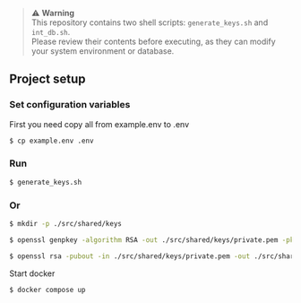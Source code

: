 > ⚠️ **Warning**  
> This repository contains two shell scripts: `generate_keys.sh` and `int_db.sh`.  
> Please review their contents before executing, as they can modify your system environment or database.


## Project setup

### Set configuration variables
First you need copy all from example.env to .env
```bash
$ cp example.env .env
```

### Run 
```bash
$ generate_keys.sh
```
### Or

```bash
$ mkdir -p ./src/shared/keys

$ openssl genpkey -algorithm RSA -out ./src/shared/keys/private.pem -pkeyopt rsa_keygen_bits:2048

$ openssl rsa -pubout -in ./src/shared/keys/private.pem -out ./src/shared/keys/public.pem
```
Start docker
```bash
$ docker compose up
```
